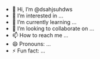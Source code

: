 - 👋 Hi, I’m @dsahjsuhdws
- 👀 I’m interested in ...
- 🌱 I’m currently learning ...
- 💞️ I’m looking to collaborate on ...
- 📫 How to reach me ...
- 😄 Pronouns: ...
- ⚡ Fun fact: ...

<!---
dsahjsuhdws/dsahjsuhdws is a ✨ special ✨ repository because its `README.md` (this file) appears on your GitHub profile.
You can click the Preview link to take a look at your changes.
--->
